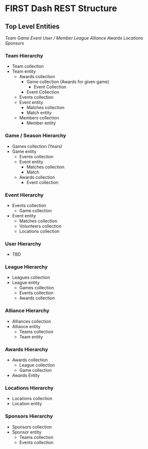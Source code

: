 # FIRST Dash REST Structure

## Top Level Entities
*Team*
*Game*
*Event*
*User / Member*
*League*
*Alliance*
*Awards*
*Locations*
*Sponsors*


### Team Hierarchy
* Team collection
* Team entity
  * Awards collection
    * Game collection (Awards for given game)
      * Event Collection
    * Event Collection
  * Events collection
  * Event entity
    * Matches collection
    * Match entity
  * Members collection
    * Member entity
		
### Game / Season Hierarchy
* Games collection (Years)
* Game entity
  * Events collection
  * Event entity
    * Matches collection
    * Match
  * Awards collection
    * Event collection

### Event Hierarchy
* Events collection
  * Game collection
* Event entity
  * Matches collection
  * Volunteers collection
  * Locations collection

### User Hierarchy
* TBD

### League Hierarchy
* Leagues collection
* League entity
  * Games collection
  * Events collection
  * Awards collection

### Alliance Hierarchy
* Alliances collection
* Alliance entity
  * Teams collection
  * Team entity

### Awards Hierarchy
* Awards collection
  * League collection
  * Game collection
* Awards Entity

### Locations Hierarchy
* Locations collection
* Location entity

### Sponsors Hierarchy
* Sponsors collection
* Sponsor entity
  * Teams collection
  * Events collection

